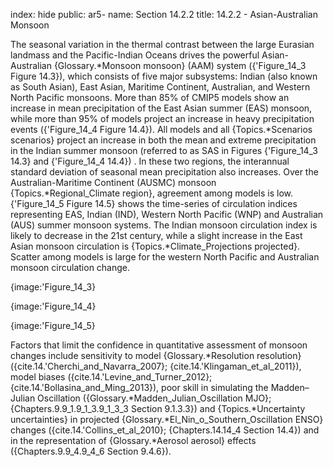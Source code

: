 index: hide
public: ar5-
name: Section 14.2.2
title: 14.2.2 - Asian-Australian Monsoon

The seasonal variation in the thermal contrast between the large Eurasian landmass and the Pacific-Indian Oceans drives the powerful Asian-Australian {Glossary.*Monsoon monsoon} (AAM) system ({'Figure_14_3 Figure 14.3}), which consists of five major subsystems: Indian (also known as South Asian), East Asian, Maritime Continent, Australian, and Western North Pacific monsoons. More than 85% of CMIP5 models show an increase in mean precipitation of the East Asian summer (EAS) monsoon, while more than 95% of models project an increase in heavy precipitation events ({'Figure_14_4 Figure 14.4}). All models and all {Topics.*Scenarios scenarios} project an increase in both the mean and extreme precipitation in the Indian summer monsoon (referred to as SAS in Figures {'Figure_14_3 14.3} and {'Figure_14_4 14.4}) . In these two regions, the interannual standard deviation of seasonal mean precipitation also increases. Over the Australian-Maritime Continent (AUSMC) monsoon {Topics.*Regional_Climate region}, agreement among models is low. {'Figure_14_5 Figure 14.5} shows the time-series of circulation indices representing EAS, Indian (IND), Western North Pacific (WNP) and Australian (AUS) summer monsoon systems. The Indian monsoon circulation index is likely to decrease in the 21st century, while a slight increase in the East Asian monsoon circulation is {Topics.*Climate_Projections projected}. Scatter among models is large for the western North Pacific and Australian monsoon circulation change.

{image:'Figure_14_3}

{image:'Figure_14_4}

{image:'Figure_14_5}

Factors that limit the confidence in quantitative assessment of monsoon changes include sensitivity to model {Glossary.*Resolution resolution} ({cite.14.'Cherchi_and_Navarra_2007}; {cite.14.'Klingaman_et_al_2011}), model biases ({cite.14.'Levine_and_Turner_2012}; {cite.14.'Bollasina_and_Ming_2013}), poor skill in simulating the Madden–Julian Oscillation ({Glossary.*Madden_Julian_Oscillation MJO}; {Chapters.9.9_1.9_1_3.9_1_3_3 Section 9.1.3.3}) and {Topics.*Uncertainty uncertainties} in projected {Glossary.*El_Nin_o_Southern_Oscillation ENSO} changes ({cite.14.'Collins_et_al_2010}; {Chapters.14.14_4 Section 14.4}) and in the representation of {Glossary.*Aerosol aerosol} effects ({Chapters.9.9_4.9_4_6 Section 9.4.6}).
